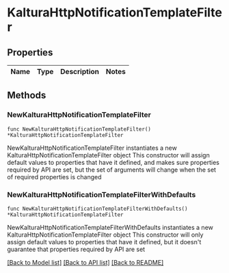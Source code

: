 # KalturaHttpNotificationTemplateFilter

## Properties

Name | Type | Description | Notes
------------ | ------------- | ------------- | -------------

## Methods

### NewKalturaHttpNotificationTemplateFilter

`func NewKalturaHttpNotificationTemplateFilter() *KalturaHttpNotificationTemplateFilter`

NewKalturaHttpNotificationTemplateFilter instantiates a new KalturaHttpNotificationTemplateFilter object
This constructor will assign default values to properties that have it defined,
and makes sure properties required by API are set, but the set of arguments
will change when the set of required properties is changed

### NewKalturaHttpNotificationTemplateFilterWithDefaults

`func NewKalturaHttpNotificationTemplateFilterWithDefaults() *KalturaHttpNotificationTemplateFilter`

NewKalturaHttpNotificationTemplateFilterWithDefaults instantiates a new KalturaHttpNotificationTemplateFilter object
This constructor will only assign default values to properties that have it defined,
but it doesn't guarantee that properties required by API are set


[[Back to Model list]](../README.md#documentation-for-models) [[Back to API list]](../README.md#documentation-for-api-endpoints) [[Back to README]](../README.md)


